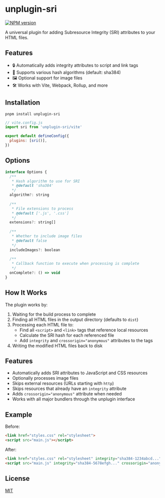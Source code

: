 # unplugin-sri

[![NPM version](https://img.shields.io/npm/v/unplugin-sri?color=a1b858&label=)](https://www.npmjs.com/package/unplugin-sri)

A universal plugin for adding Subresource Integrity (SRI) attributes to your HTML files.

## Features

- 🔒 Automatically adds integrity attributes to script and link tags
- 🔄 Supports various hash algorithms (default: sha384)
- 🖼️ Optional support for image files
- 🛠️ Works with Vite, Webpack, Rollup, and more

## Installation



```
pnpm install unplugin-sri
```

```javascript
// vite.config.js
import sri from 'unplugin-sri/vite'

export default defineConfig({
  plugins: [sri()],
})
```



## Options
```javascript
interface Options {
  /**
   * Hash algorithm to use for SRI
   * @default 'sha384'
   */
  algorithm?: string
  
  /**
   * File extensions to process
   * @default ['.js', '.css']
   */
  extensions?: string[]
  
  /**
   * Whether to include image files
   * @default false
   */
  includeImages?: boolean
  
  /**
   * Callback function to execute when processing is complete
   */
  onComplete?: () => void
}
```
## How It Works

The plugin works by:

1. Waiting for the build process to complete
2. Finding all HTML files in the output directory (defaults to `dist`)
3. Processing each HTML file to:
   - Find all `<script>` and `<link>` tags that reference local resources
   - Calculate the SRI hash for each referenced file
   - Add `integrity` and `crossorigin="anonymous"` attributes to the tags
4. Writing the modified HTML files back to disk

## Features

- Automatically adds SRI attributes to JavaScript and CSS resources
- Optionally processes image files
- Skips external resources (URLs starting with `http`)
- Skips resources that already have an `integrity` attribute
- Adds `crossorigin="anonymous"` attribute when needed
- Works with all major bundlers through the unplugin interface

## Example

Before:
```html
<link href="styles.css" rel="stylesheet">
<script src="main.js"></script>
```

After:
```html
<link href="styles.css" rel="stylesheet" integrity="sha384-1234abcd..." crossorigin="anonymous">
<script src="main.js" integrity="sha384-5678efgh..." crossorigin="anonymous"></script>
```

## License

[MIT](./LICENSE)